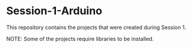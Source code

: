 # Session-1-Arduino
This repository contains the projects that were created during Session 1.

NOTE: Some of the projects require libraries to be installed.
